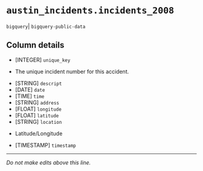 # `austin_incidents.incidents_2008`
`bigquery`| `bigquery-public-data`

## Column details
* [INTEGER]   `unique_key`
 - The unique incident number for this accident.
* [STRING]    `descript`
* [DATE]      `date`
* [TIME]      `time`
* [STRING]    `address`
* [FLOAT]     `longitude`
* [FLOAT]     `latitude`
* [STRING]    `location`
 - Latitude/Longitude
* [TIMESTAMP] `timestamp`

-------------------------------------------------------------------------------
*Do not make edits above this line.*
